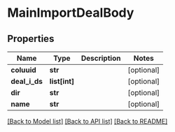 # MainImportDealBody

## Properties
Name | Type | Description | Notes
------------ | ------------- | ------------- | -------------
**coluuid** | **str** |  | [optional] 
**deal_i_ds** | **list[int]** |  | [optional] 
**dir** | **str** |  | [optional] 
**name** | **str** |  | [optional] 

[[Back to Model list]](../README.md#documentation-for-models) [[Back to API list]](../README.md#documentation-for-api-endpoints) [[Back to README]](../README.md)

